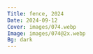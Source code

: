 ```yaml
---
Title: fence, 2024
Date: 2024-09-12
Cover: images/074.webp
Image: images/074@2x.webp
Bg: dark
---
```

